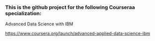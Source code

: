 ### This is the github project for the following Courseraa specialization:

Advanced Data Science with IBM

https://www.coursera.org/launch/advanced-applied-data-science-ibm
